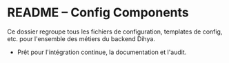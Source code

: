 # README – Config Components

Ce dossier regroupe tous les fichiers de configuration, templates de config, etc. pour l'ensemble des métiers du backend Dihya.

- Prêt pour l'intégration continue, la documentation et l'audit.
